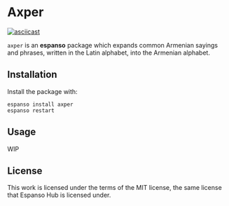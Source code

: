 # Axper

[![asciicast](https://asciinema.org/a/2OlPRmFqECwwhSrGHXD7eWOw5.svg)](https://asciinema.org/a/2OlPRmFqECwwhSrGHXD7eWOw5)

`axper` is an **espanso** package which expands common Armenian sayings and phrases, written
in the Latin alphabet, into the Armenian alphabet.

## Installation

Install the package with:

```shell
espanso install axper
espanso restart
```

## Usage

WIP

## License

This work is licensed under the terms of the MIT license, the same license that Espanso
Hub is licensed under.
